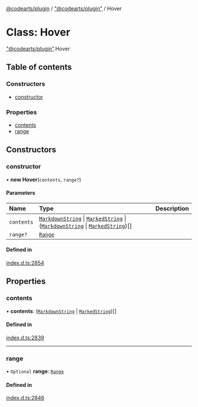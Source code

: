 [@codearts/plugin](../README.md) / ["@codearts/plugin"](../modules/_codearts_plugin_.md) / Hover

# Class: Hover

["@codearts/plugin"](../modules/_codearts_plugin_.md).Hover

## Table of contents

### Constructors

- [constructor](codearts_plugin_.Hover.md#constructor)

### Properties

- [contents](codearts_plugin_.Hover.md#contents)
- [range](codearts_plugin_.Hover.md#range)

## Constructors

### constructor

• **new Hover**(`contents`, `range?`)

#### Parameters

| Name | Type | Description |
| :------ | :------ | :------ |
| `contents` | [`MarkdownString`](codearts_plugin_.MarkdownString.md) \| [`MarkedString`](../modules/_codearts_plugin_.md#markedstring) \| ([`MarkdownString`](codearts_plugin_.MarkdownString.md) \| [`MarkedString`](../modules/_codearts_plugin_.md#markedstring))[] |  |
| `range?` | [`Range`](codearts_plugin_.Range.md) |  |

#### Defined in

[index.d.ts:2854](https://github.com/huaweicloud/cloudide-plugin-api/blob/b58031b/index.d.ts#L2854)

## Properties

### contents

• **contents**: ([`MarkdownString`](codearts_plugin_.MarkdownString.md) \| [`MarkedString`](../modules/_codearts_plugin_.md#markedstring))[]

#### Defined in

[index.d.ts:2839](https://github.com/huaweicloud/cloudide-plugin-api/blob/b58031b/index.d.ts#L2839)

___

### range

• `Optional` **range**: [`Range`](codearts_plugin_.Range.md)

#### Defined in

[index.d.ts:2846](https://github.com/huaweicloud/cloudide-plugin-api/blob/b58031b/index.d.ts#L2846)
